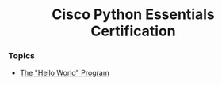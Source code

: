 <h1 align="center">Cisco Python Essentials Certification</h1>

### Topics

- [The "Hello World" Program](https://github.com/algorodev/python-essentials-cisco-certification/the-hello-world-program)
